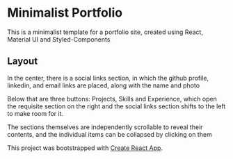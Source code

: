 # Minimalist Portfolio
This is a minimalist template for a portfolio site, created using React, Material UI and Styled-Components

## Layout
In the center, there is a social links section, in which the github profile, linkedin, and email links are placed, along with the name and photo

Below that are three buttons: Projects, Skills and Experience, which open the requisite section on the right and the social links section shifts to the left to make room for it.

The sections themselves are independently scrollable to reveal their contents, and the individual items can be collapsed by clicking on them

This project was bootstrapped with [Create React App](https://github.com/facebook/create-react-app).

